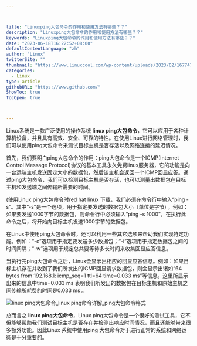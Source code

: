 ```yaml
---



title: "Linuxping大包命令的作用和使用方法有哪些？？"
description: "Linuxping大包命令的作用和使用方法有哪些？？"
keywords: "Linuxping大包命令的作用和使用方法有哪些？？"
date: "2023-06-18T16:22:52+08:00"
defaultContentLanguage: "zh"
author: "Linux"
twitterSite: ""
thumbnail: "https://www.linuxcool.com/wp-content/uploads/2023/02/1677478981319_0.jpg"
categories:
  - Linux
type: article
githubURL: "https://www.github.com/"
ShowToc: true
TocOpen: true



---
```


Linux系统是一款广泛使用的操作系统 **linux ping大包命令**，它可以应用于各种计算机设备，并且具有高效、安全、可靠的特性。在使用Linux进行网络管理时，我们可以使用ping大包命令来测试目标主机是否存活以及网络连接的延迟情况。

首先，我们要明白ping大包命令的作用：ping大包命令是一个ICMP(Internet Control Message Protocol)协议的基本工具永久免费linux服务器，它的功能是向一台远端主机发送固定大小的数据包，然后该主机会返回一个ICMP回显应答。通过ping大包命令，我们可以检测目标主机是否存活，也可以测量出数据包在目标主机和发送端之间传输所需要的时间。

(使用Linux ping大包命令时red hat linux 下载，我们必须在命令行中输入“ping -s”。其中“-s”是一个选项，用于指定要发送的数据包大小（单位是字节) 。例如：如果要发送1000字节的数据包，则命令行中必须输入“ping -s 1000”。在执行此命令之后，将开始向目标主机发送1000字节的数据包。

在Linux中使用ping大包命令时，还可以利用一些其它选项来帮助我们实现特定功能。例如：“-c”选项用于指定要发送多少数据包；“-i”选项用于指定数据包之间的时间间隔；“-w”选项用于规定总共要等待多长时间来收集回显应答信息。

当执行完ping大包命令之后，Linux会显示出相应的回显应答信息。例如：如果目标主机存在并收到了我们所发出的ICMP回显请求数据包，则会显示出诸如“64 bytes from 192.168.1: icmp_seq=1 ttl=64 time=0.033 ms”等信息。这里所显示出来的信息中time=0.033 ms 表明我们所发出的数据包在目标主机和原始主机之间传输所耗费的时间是0.033 ms 。

![linux ping大包命令_linux ping命令详解_ping大包命令格式](https://www.linuxcool.com/wp-content/uploads/2023/02/1677478981319_0.jpg)

总而言之 **linux ping大包命令**，Linux ping大包命令是一个很好的测试工具，它不但能够帮助我们测试目标主机是否存在并检测出响应时间情况，而且还能够带来很多额外功能。因此Linux 系统中使用ping 大包命令对于进行正常的系统和网络运衕是十分重要的。